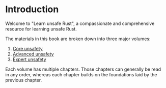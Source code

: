 # Introduction

Welcome to "Learn unsafe Rust", a compassionate and comprehensive resource for
learning unsafe Rust.

The materials in this book are broken down into three major volumes:

1. [Core unsafety](./core_unsafety.md)
1. [Advanced unsafety](./advanced_unsafety.md)
1. [Expert unsafety](./expert_unsafety.md)

Each volume has multiple chapters. Those chapters can generally be read in any
order, whereas each chapter builds on the foundations laid by the previous
chapter.
